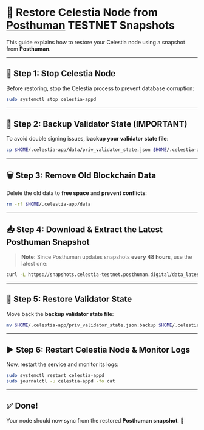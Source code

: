 # 🚀 Restore Celestia Node from [Posthuman](https://posthuman.digital/) TESTNET Snapshots

This guide explains how to restore your Celestia node using a snapshot from **Posthuman**.

---

## **🛑 Step 1: Stop Celestia Node**
Before restoring, stop the Celestia process to prevent database corruption:

```bash
sudo systemctl stop celestia-appd
```

---

## **📌 Step 2: Backup Validator State (IMPORTANT)**
To avoid double signing issues, **backup your validator state file**:

```bash
cp $HOME/.celestia-app/data/priv_validator_state.json $HOME/.celestia-app/priv_validator_state.json.backup
```

---

## **🗑 Step 3: Remove Old Blockchain Data**
Delete the old data to **free space** and **prevent conflicts**:

```bash
rm -rf $HOME/.celestia-app/data
```

---

## **📥 Step 4: Download & Extract the Latest Posthuman Snapshot**
> **Note:** Since Posthuman updates snapshots **every 48 hours**, use the latest one:

```bash
curl -L https://snapshots.celestia-testnet.posthuman.digital/data_latest.lz4 | lz4 -dc - | tar -xf - -C $HOME/.celestia-app
```



---

## **📂 Step 5: Restore Validator State**
Move back the **backup validator state file**:

```bash
mv $HOME/.celestia-app/priv_validator_state.json.backup $HOME/.celestia-app/data/priv_validator_state.json
```

---

## **▶️ Step 6: Restart Celestia Node & Monitor Logs**
Now, restart the service and monitor its logs:

```bash
sudo systemctl restart celestia-appd
sudo journalctl -u celestia-appd -fo cat
```

---

## **✅ Done!**
Your node should now sync from the restored **Posthuman snapshot**. 🚀 

